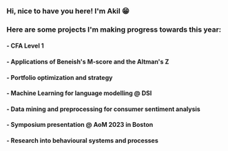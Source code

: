 ### Hi, nice to have you here! I'm Akil 😁

### Here are some projects I'm making progress towards this year:

#### - CFA Level 1
#### - Applications of Beneish's M-score and the Altman's Z
#### - Portfolio optimization and strategy
#### - Machine Learning for language modelling @ DSI
#### - Data mining and preprocessing for consumer sentiment analysis
#### - Symposium presentation @ AoM 2023 in Boston
#### - Research into behavioural systems and processes
<!--
**akil-h/akil-h** is a ✨ _special_ ✨ repository because its `README.md` (this file) appears on your GitHub profile.

Here are some ideas to get you started:

- 🔭 I’m currently working on ...
- 🌱 I’m currently learning ...
- 👯 I’m looking to collaborate on ...
- 🤔 I’m looking for help with ...
- 💬 Ask me about ...
- 📫 How to reach me: ...
- 😄 Pronouns: ...
- ⚡ Fun fact: ...
-->
